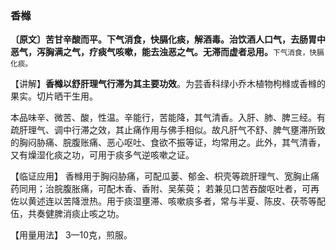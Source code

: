 ### 香橼

**〔原文〕苦甘辛酸而平。下气消食，快膈化痰，解酒毒。治饮酒人口气，去肠胃中恶气，泻胸满之气，疗痰气咳嗽，能去浊恶之气。无滞而虚者忌用。**<small>下气消食，快膈化痰。</small>

【讲解】**香橼以舒肝理气行滞为其主要功效**。为芸香科绿小乔木植物枸橼或香橼的果实。切片晒干生用。

本品味辛、微苦、酸，性温。辛能行，苦能降，其气清香。入肝、肺、脾三经。有疏肝理气、调中行滞之效，其止痛作用与佛手相似。故凡肝气不舒、脾气壅滞所致的胸闷胁痛、脘腹账痛、恶心呕吐、食欲不振等证，均常用之。此外，其气清香，又有燥湿化痰之功，可用于痰多气逆咳嗽之证。	

【临证应用】 香橼用于胸闷胁痛，可配瓜蒌、郁金、枳壳等疏肝理气、宽胸止痛药同用；治脘腹胀痛，可配木香、香附、吴茱萸； 若兼见口苦吞酸呕吐者，可再佐以黄述连以苦降泄热。用于痰湿壅滞、咳嗽痰多者，常与半夏、陈皮、茯苓等配伍，共奏健脾消痰止咳之功。

【用量用法】 3—10克，煎服。
